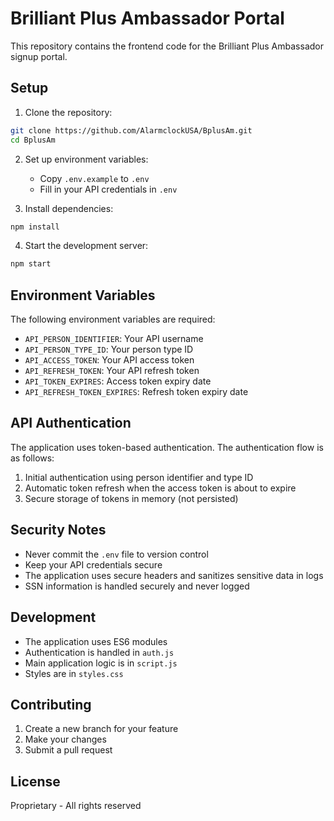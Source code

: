 # Brilliant Plus Ambassador Portal

This repository contains the frontend code for the Brilliant Plus Ambassador signup portal.

## Setup

1. Clone the repository:
```bash
git clone https://github.com/AlarmclockUSA/BplusAm.git
cd BplusAm
```

2. Set up environment variables:
   - Copy `.env.example` to `.env`
   - Fill in your API credentials in `.env`

3. Install dependencies:
```bash
npm install
```

4. Start the development server:
```bash
npm start
```

## Environment Variables

The following environment variables are required:

- `API_PERSON_IDENTIFIER`: Your API username
- `API_PERSON_TYPE_ID`: Your person type ID
- `API_ACCESS_TOKEN`: Your API access token
- `API_REFRESH_TOKEN`: Your API refresh token
- `API_TOKEN_EXPIRES`: Access token expiry date
- `API_REFRESH_TOKEN_EXPIRES`: Refresh token expiry date

## API Authentication

The application uses token-based authentication. The authentication flow is as follows:

1. Initial authentication using person identifier and type ID
2. Automatic token refresh when the access token is about to expire
3. Secure storage of tokens in memory (not persisted)

## Security Notes

- Never commit the `.env` file to version control
- Keep your API credentials secure
- The application uses secure headers and sanitizes sensitive data in logs
- SSN information is handled securely and never logged

## Development

- The application uses ES6 modules
- Authentication is handled in `auth.js`
- Main application logic is in `script.js`
- Styles are in `styles.css`

## Contributing

1. Create a new branch for your feature
2. Make your changes
3. Submit a pull request

## License

Proprietary - All rights reserved 